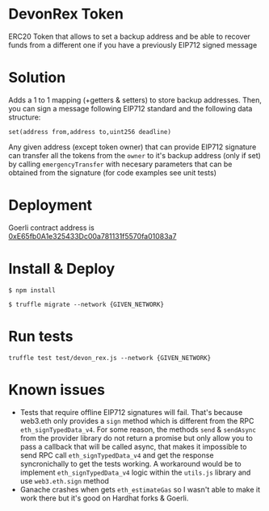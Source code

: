 # DevonRex Token

ERC20 Token that allows to set a backup address and be able to recover funds from a different one if you have a previously EIP712 signed message

# Solution

Adds a 1 to 1 mapping (+getters & setters) to store backup addresses. Then, you can sign a message following EIP712 standard and the following data structure:

`set(address from,address to,uint256 deadline)`

Any given address (except token owner) that can provide EIP712 signature can transfer all the tokens from the `owner` to it's backup address (only if set) by calling `emergencyTransfer` with necesary parameters that can be obtained from the signature (for code examples see unit tests)

# Deployment

Goerli contract address is [0xE65fb0A1e325433Dc00a781131f5570fa01083a7](https://goerli.etherscan.io/address/0xE65fb0A1e325433Dc00a781131f5570fa01083a7)

# Install & Deploy

`$ npm install`

`$ truffle migrate --network {GIVEN_NETWORK}`

# Run tests

`truffle test test/devon_rex.js --network {GIVEN_NETWORK}`

# Known issues

* Tests that require offline EIP712 signatures will fail. That's because web3.eth only provides a `sign` method which is different from the RPC `eth_signTypedData_v4`. For some reason, the methods `send` & `sendAsync` from the provider library do not return a promise but only allow you to pass a callback that will be called async, that makes it impossible to send RPC call `eth_signTypedData_v4` and get the response syncronichally to get the tests working. A workaround would be to implement `eth_signTypedData_v4` logic within the `utils.js` library and use `web3.eth.sign` method
* Ganache crashes when gets `eth_estimateGas` so I wasn't able to make it work there but it's good on Hardhat forks & Goerli.